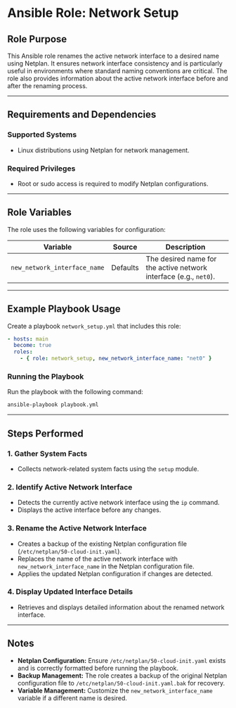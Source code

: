 # Ansible Role: Network Setup

## **Role Purpose**

This Ansible role renames the active network interface to a desired name using Netplan. It ensures network interface consistency and is particularly useful in environments where standard naming conventions are critical. The role also provides information about the active network interface before and after the renaming process.

---

## **Requirements and Dependencies**

### **Supported Systems**
- Linux distributions using Netplan for network management.

### **Required Privileges**
- Root or sudo access is required to modify Netplan configurations.
---

## **Role Variables**

The role uses the following variables for configuration:

| Variable                  | Source    | Description                                                      |
|---------------------------|-----------|------------------------------------------------------------------|
| `new_network_interface_name` | Defaults  | The desired name for the active network interface (e.g., `net0`). 

---

## **Example Playbook Usage**

Create a playbook `network_setup.yml` that includes this role:

```yaml
- hosts: main
  become: true
  roles:
    - { role: network_setup, new_network_interface_name: "net0" }
```

### **Running the Playbook**

Run the playbook with the following command:

```bash
ansible-playbook playbook.yml
```
---

## **Steps Performed**

### **1. Gather System Facts**
- Collects network-related system facts using the `setup` module.

### **2. Identify Active Network Interface**
- Detects the currently active network interface using the `ip` command.
- Displays the active interface before any changes.

### **3. Rename the Active Network Interface**
- Creates a backup of the existing Netplan configuration file (`/etc/netplan/50-cloud-init.yaml`).
- Replaces the name of the active network interface with `new_network_interface_name` in the Netplan configuration file.
- Applies the updated Netplan configuration if changes are detected.

### **4. Display Updated Interface Details**
- Retrieves and displays detailed information about the renamed network interface.

---

## **Notes**
- **Netplan Configuration:** Ensure `/etc/netplan/50-cloud-init.yaml` exists and is correctly formatted before running the playbook.
- **Backup Management:** The role creates a backup of the original Netplan configuration file to `/etc/netplan/50-cloud-init.yaml.bak` for recovery.
- **Variable Management:** Customize the `new_network_interface_name` variable if a different name is desired.